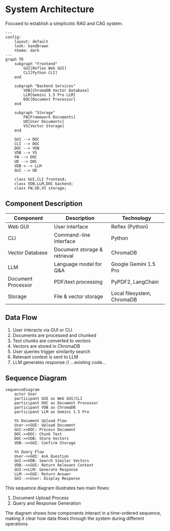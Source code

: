 # System Architecture

Focused to establish a simplicstic RAG and CAG system.

```mermaid
---
config:
    layout: default
    look: handDrawn
    theme: dark
---
graph TD
    subgraph "Frontend"
        GUI[Reflex Web GUI]
        CLI[Python CLI]
    end

    subgraph "Backend Services"
        VDB[ChromaDB Vector Database]
        LLM[Gemini 1.5 Pro LLM]
        DOC[Document Processor]
    end

    subgraph "Storage"
        FW[Framework Documents]
        UD[User Documents]
        VS[Vector Storage]
    end

    GUI --> DOC
    CLI --> DOC
    DOC --> VDB
    VDB --> VS
    FW --> DOC
    UD --> DOC
    VDB <--> LLM
    GUI --> UD

    class GUI,CLI frontend;
    class VDB,LLM,DOC backend;
    class FW,UD,VS storage;
```

## Component Description

| Component          | Description                  | Technology                 |
| ------------------ | ---------------------------- | -------------------------- |
| Web GUI            | User interface               | Reflex (Python)            |
| CLI                | Command-line interface       | Python                     |
| Vector Database    | Document storage & retrieval | ChromaDB                   |
| LLM                | Language model for Q&A       | Google Gemini 1.5 Pro      |
| Document Processor | PDF/text processing          | PyPDF2, LangChain          |
| Storage            | File & vector storage        | Local filesystem, ChromaDB |

## Data Flow

1. User interacts via GUI or CLI
2. Documents are processed and chunked
3. Text chunks are converted to vectors
4. Vectors are stored in ChromaDB
5. User queries trigger similarity search
6. Relevant context is sent to LLM
7. LLM generates response
// ...existing code...

## Sequence Diagram

```mermaid
sequenceDiagram
    actor User
    participant GUI as Web GUI/CLI
    participant DOC as Document Processor
    participant VDB as ChromaDB
    participant LLM as Gemini 1.5 Pro

    %% Document Upload Flow
    User->>GUI: Upload Document
    GUI->>DOC: Process Document
    DOC->>DOC: Chunk Text
    DOC->>VDB: Store Vectors
    VDB-->>GUI: Confirm Storage

    %% Query Flow
    User->>GUI: Ask Question
    GUI->>VDB: Search Similar Vectors
    VDB-->>GUI: Return Relevant Context
    GUI->>LLM: Generate Response
    LLM-->>GUI: Return Answer
    GUI-->>User: Display Response
```

This sequence diagram illustrates two main flows:
1. Document Upload Process
2. Query and Response Generation

The diagram shows how components interact in a time-ordered sequence, making it clear how data flows through the system during different operations.